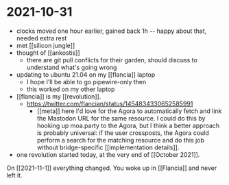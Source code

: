 # 2021-10-31

- clocks moved one hour earlier, gained back 1h -- happy about that, needed extra rest
- met [[silicon jungle]]
- thought of [[ankostis]]
  - there are git pull conflicts for their garden, should discuss to understand what's going wrong
- updating to ubuntu 21.04 on my [[flancia]] laptop
  - I hope I'll be able to go pipewire-only then
  - this worked on my other laptop
- [[flancia]] is my [[revolution]].
  - https://twitter.com/flancian/status/1454834330652585991
    - [[meta]] here I'd love for the Agora to automatically fetch and link the Mastodon URL for the same resource. I could do this by hooking up moa.party to the Agora, but I think a better approach is probably universal: if the user crossposts, the Agora could perform a search for the matching resource and do this job without bridge-specific [[implementation details]].
- one revolution started today, at the very end of [[October 2021]].

On [[2021-11-1]] everything changed. You woke up in [[Flancia]] and never left it.